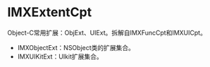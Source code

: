 # IMXExtentCpt
Object-C常用扩展：ObjExt、UIExt。拆解自IMXFuncCpt和IMXUICpt。

* IMXObjectExt：NSObject类的扩展集合。
* IMXUIKitExt：UIkit扩展集合。